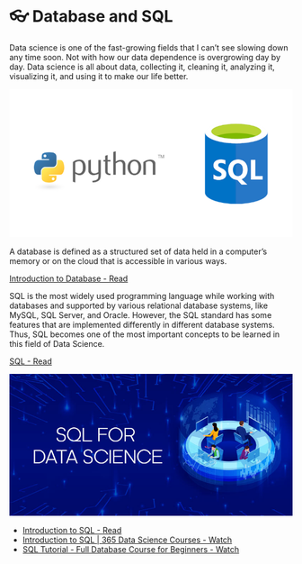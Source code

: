 # 👓 Database and SQL

Data science is one of the fast-growing fields that I can’t see slowing down any time soon. Not with how our data dependence is overgrowing day by day. Data science is all about data, collecting it, cleaning it, analyzing it, visualizing it, and using it to make our life better.

![foo](https://github.com/gkwoode/DigicapGH/blob/main/4-Database-and-SQL/python-sql.png)

A database is defined as a structured set of data held in a computer’s memory or on the cloud that is accessible in various ways.

[Introduction to Database - Read](https://towardsdatascience.com/databases-101-introduction-to-databases-for-data-scientists-ee18c9f0785d)

SQL is the most widely used programming language while working with databases and supported by various relational database systems, like MySQL, SQL Server, and Oracle. However, the SQL standard has some features that are implemented differently in different database systems. Thus, SQL becomes one of the most important concepts to be learned in this field of Data Science.

[SQL - Read](https://www.w3schools.com/sql/default.asp)

![foo](https://github.com/gkwoode/DigicapGH/blob/main/4-Database-and-SQL/sql-for-data-science.jpg)
* [Introduction to SQL - Read](https://www.analyticsvidhya.com/blog/2021/06/sql-for-data-science-a-beginners-guide/)
* [Introduction to SQL | 365 Data Science Courses - Watch](https://www.youtube.com/watch?v=HvnSKGEI9sY&t=889s)
* [SQL Tutorial - Full Database Course for Beginners - Watch](https://www.youtube.com/watch?v=HXV3zeQKqGY)

